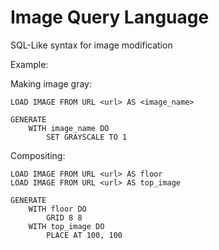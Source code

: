 # Image Query Language

SQL-Like syntax for image modification

Example:

Making image gray:

```
LOAD IMAGE FROM URL <url> AS <image_name>

GENERATE
	WITH image_name DO
		SET GRAYSCALE TO 1
```

Compositing:

```
LOAD IMAGE FROM URL <url> AS floor
LOAD IMAGE FROM URL <url> AS top_image

GENERATE
	WITH floor DO
		GRID 8 8
	WITH top_image DO
		PLACE AT 100, 100

```